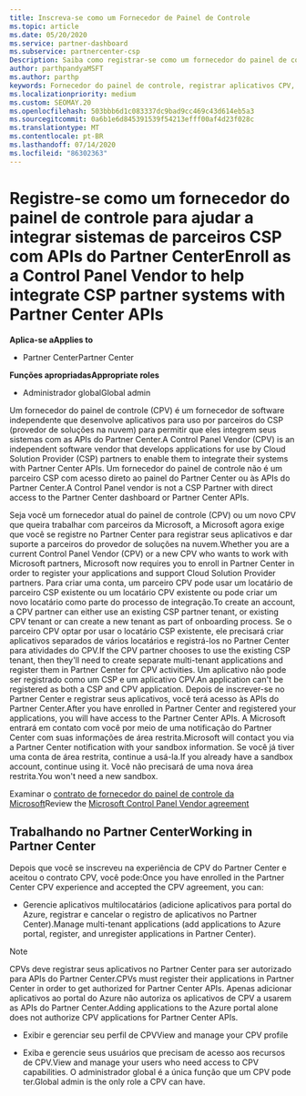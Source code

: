 ```yaml
---
title: Inscreva-se como um Fornecedor de Painel de Controle
ms.topic: article
ms.date: 05/20/2020
ms.service: partner-dashboard
ms.subservice: partnercenter-csp
Description: Saiba como registrar-se como um fornecedor do painel de controle (CPV) no Partner Center.
author: parthpandyaMSFT
ms.author: parthp
keywords: Fornecedor do painel de controle, registrar aplicativos CPV, gerenciar aplicativos CPV
ms.localizationpriority: medium
ms.custom: SEOMAY.20
ms.openlocfilehash: 503bbb6d1c083337dc9bad9cc469c43d614eb5a3
ms.sourcegitcommit: 0a6b1e6d845391539f54213efff00af4d23f028c
ms.translationtype: MT
ms.contentlocale: pt-BR
ms.lasthandoff: 07/14/2020
ms.locfileid: "86302363"
---
```

# <a name="enroll-as-a-control-panel-vendor-to-help-integrate-csp-partner-systems-with-partner-center-apis"></a><span data-ttu-id="740a5-104">Registre-se como um fornecedor do painel de controle para ajudar a integrar sistemas de parceiros CSP com APIs do Partner Center</span><span class="sxs-lookup"><span data-stu-id="740a5-104">Enroll as a Control Panel Vendor to help integrate CSP partner systems with Partner Center APIs</span></span>

<span data-ttu-id="740a5-105">**Aplica-se a**</span><span class="sxs-lookup"><span data-stu-id="740a5-105">**Applies to**</span></span>

- <span data-ttu-id="740a5-106">Partner Center</span><span class="sxs-lookup"><span data-stu-id="740a5-106">Partner Center</span></span>

<span data-ttu-id="740a5-107">**Funções apropriadas**</span><span class="sxs-lookup"><span data-stu-id="740a5-107">**Appropriate roles**</span></span>

- <span data-ttu-id="740a5-108">Administrador global</span><span class="sxs-lookup"><span data-stu-id="740a5-108">Global admin</span></span>

<span data-ttu-id="740a5-109">Um fornecedor do painel de controle (CPV) é um fornecedor de software independente que desenvolve aplicativos para uso por parceiros do CSP (provedor de soluções na nuvem) para permitir que eles integrem seus sistemas com as APIs do Partner Center.</span><span class="sxs-lookup"><span data-stu-id="740a5-109">A Control Panel Vendor (CPV) is an independent software vendor that develops applications for use by Cloud Solution Provider (CSP) partners to enable them to integrate their systems with Partner Center APIs.</span></span> <span data-ttu-id="740a5-110">Um fornecedor do painel de controle não é um parceiro CSP com acesso direto ao painel do Partner Center ou às APIs do Partner Center.</span><span class="sxs-lookup"><span data-stu-id="740a5-110">A Control Panel vendor is not a CSP Partner with direct access to the Partner Center dashboard or Partner Center APIs.</span></span>

<span data-ttu-id="740a5-111">Seja você um fornecedor atual do painel de controle (CPV) ou um novo CPV que queira trabalhar com parceiros da Microsoft, a Microsoft agora exige que você se registre no Partner Center para registrar seus aplicativos e dar suporte a parceiros do provedor de soluções na nuvem.</span><span class="sxs-lookup"><span data-stu-id="740a5-111">Whether you are a current Control Panel Vendor (CPV) or a new CPV who wants to work with Microsoft partners, Microsoft now requires you to enroll in Partner Center in order to register your applications and support Cloud Solution Provider partners.</span></span> <span data-ttu-id="740a5-112">Para criar uma conta, um parceiro CPV pode usar um locatário de parceiro CSP existente ou um locatário CPV existente ou pode criar um novo locatário como parte do processo de integração.</span><span class="sxs-lookup"><span data-stu-id="740a5-112">To create an account, a CPV partner can either use an existing CSP partner tenant, or existing CPV tenant or can create a new tenant as part of onboarding process.</span></span> <span data-ttu-id="740a5-113">Se o parceiro CPV optar por usar o locatário CSP existente, ele precisará criar aplicativos separados de vários locatários e registrá-los no Partner Center para atividades do CPV.</span><span class="sxs-lookup"><span data-stu-id="740a5-113">If the CPV partner chooses to use the existing CSP tenant, then they'll need to create separate multi-tenant applications and register them in Partner Center for CPV activities.</span></span> <span data-ttu-id="740a5-114">Um aplicativo não pode ser registrado como um CSP e um aplicativo CPV.</span><span class="sxs-lookup"><span data-stu-id="740a5-114">An application can't be registered as both a CSP and CPV application.</span></span> <span data-ttu-id="740a5-115">Depois de inscrever-se no Partner Center e registrar seus aplicativos, você terá acesso às APIs do Partner Center.</span><span class="sxs-lookup"><span data-stu-id="740a5-115">After you have enrolled in Partner Center and registered your applications, you will have access to the Partner Center APIs.</span></span>  <span data-ttu-id="740a5-116">A Microsoft entrará em contato com você por meio de uma notificação do Partner Center com suas informações de área restrita.</span><span class="sxs-lookup"><span data-stu-id="740a5-116">Microsoft will contact you via a Partner Center notification with your sandbox information.</span></span> <span data-ttu-id="740a5-117">Se você já tiver uma conta de área restrita, continue a usá-la.</span><span class="sxs-lookup"><span data-stu-id="740a5-117">If you already have a sandbox account, continue using it.</span></span> <span data-ttu-id="740a5-118">Você não precisará de uma nova área restrita.</span><span class="sxs-lookup"><span data-stu-id="740a5-118">You won't need a new sandbox.</span></span>

<span data-ttu-id="740a5-119">Examinar o [contrato de fornecedor do painel de controle da Microsoft](https://go.microsoft.com/fwlink/?linkid=2055198)</span><span class="sxs-lookup"><span data-stu-id="740a5-119">Review the [Microsoft Control Panel Vendor agreement](https://go.microsoft.com/fwlink/?linkid=2055198)</span></span>


## <a name="working-in-partner-center"></a><span data-ttu-id="740a5-120">Trabalhando no Partner Center</span><span class="sxs-lookup"><span data-stu-id="740a5-120">Working in Partner Center</span></span>
<span data-ttu-id="740a5-121">Depois que você se inscreveu na experiência de CPV do Partner Center e aceitou o contrato CPV, você pode:</span><span class="sxs-lookup"><span data-stu-id="740a5-121">Once you have enrolled in the Partner Center CPV experience and accepted the CPV agreement, you can:</span></span>

- <span data-ttu-id="740a5-122">Gerencie aplicativos multilocatários (adicione aplicativos para portal do Azure, registrar e cancelar o registro de aplicativos no Partner Center).</span><span class="sxs-lookup"><span data-stu-id="740a5-122">Manage multi-tenant applications (add applications to Azure portal, register, and unregister applications in Partner Center).</span></span>

>[!Note] 
><span data-ttu-id="740a5-123">CPVs deve registrar seus aplicativos no Partner Center para ser autorizado para APIs do Partner Center.</span><span class="sxs-lookup"><span data-stu-id="740a5-123">CPVs must register their applications in Partner Center in order to get authorized for Partner Center APIs.</span></span> <span data-ttu-id="740a5-124">Apenas adicionar aplicativos ao portal do Azure não autoriza os aplicativos de CPV a usarem as APIs do Partner Center.</span><span class="sxs-lookup"><span data-stu-id="740a5-124">Adding applications to the Azure portal alone does not authorize CPV applications for Partner Center APIs.</span></span> 

- <span data-ttu-id="740a5-125">Exibir e gerenciar seu perfil de CPV</span><span class="sxs-lookup"><span data-stu-id="740a5-125">View and manage your CPV profile</span></span> 

- <span data-ttu-id="740a5-126">Exiba e gerencie seus usuários que precisam de acesso aos recursos de CPV.</span><span class="sxs-lookup"><span data-stu-id="740a5-126">View and manage your users who need access to CPV capabilities.</span></span> <span data-ttu-id="740a5-127">O administrador global é a única função que um CPV pode ter.</span><span class="sxs-lookup"><span data-stu-id="740a5-127">Global admin is the only role a CPV can have.</span></span>


